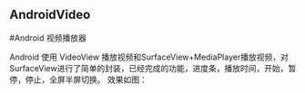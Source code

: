 ## AndroidVideo
#Android 视频播放器

Android 使用 VideoView 播放视频和SurfaceView+MediaPlayer播放视频，对SurfaceView进行了简单的封装，已经完成的功能，进度条，播放时间，开始，暂停，停止，全屏半屏切换。
效果如图：
